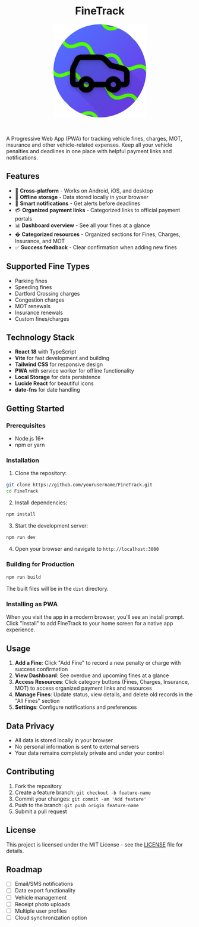 <h1 align="center">FineTrack</h1>

<p align="center">
    <img 
        src="./public/logo_image.png" 
        alt="FineTrack App Logo"
        width="250"
        height="250"
        />
</p></br>


A Progressive Web App (PWA) for tracking vehicle fines, charges, MOT, insurance and other vehicle-related expenses. Keep all your vehicle penalties and deadlines in one place with helpful payment links and notifications.

## Features

- 📱 **Cross-platform** - Works on Android, iOS, and desktop
- 💾 **Offline storage** - Data stored locally in your browser
- 🔔 **Smart notifications** - Get alerts before deadlines
- 💳 **Organized payment links** - Categorized links to official payment portals
- 📊 **Dashboard overview** - See all your fines at a glance
- �️ **Categorized resources** - Organized sections for Fines, Charges, Insurance, and MOT
- ✅ **Success feedback** - Clear confirmation when adding new fines

## Supported Fine Types

- Parking fines
- Speeding fines
- Dartford Crossing charges
- Congestion charges
- MOT renewals
- Insurance renewals
- Custom fines/charges

## Technology Stack

- **React 18** with TypeScript
- **Vite** for fast development and building
- **Tailwind CSS** for responsive design
- **PWA** with service worker for offline functionality
- **Local Storage** for data persistence
- **Lucide React** for beautiful icons
- **date-fns** for date handling

## Getting Started

### Prerequisites

- Node.js 16+ 
- npm or yarn

### Installation

1. Clone the repository:
```bash
git clone https://github.com/yourusername/FineTrack.git
cd FineTrack
```

2. Install dependencies:
```bash
npm install
```

3. Start the development server:
```bash
npm run dev
```

4. Open your browser and navigate to `http://localhost:3000`

### Building for Production

```bash
npm run build
```

The built files will be in the `dist` directory.

### Installing as PWA

When you visit the app in a modern browser, you'll see an install prompt. Click "Install" to add FineTrack to your home screen for a native app experience.

## Usage

1. **Add a Fine**: Click "Add Fine" to record a new penalty or charge with success confirmation
2. **View Dashboard**: See overdue and upcoming fines at a glance
3. **Access Resources**: Click category buttons (Fines, Charges, Insurance, MOT) to access organized payment links and resources
4. **Manage Fines**: Update status, view details, and delete old records in the "All Fines" section
5. **Settings**: Configure notifications and preferences

## Data Privacy

- All data is stored locally in your browser
- No personal information is sent to external servers
- Your data remains completely private and under your control

## Contributing

1. Fork the repository
2. Create a feature branch: `git checkout -b feature-name`
3. Commit your changes: `git commit -am 'Add feature'`
4. Push to the branch: `git push origin feature-name`
5. Submit a pull request

## License

This project is licensed under the MIT License - see the [LICENSE](./LICENSE.md) file for details.

## Roadmap

- [ ] Email/SMS notifications
- [ ] Data export functionality
- [ ] Vehicle management
- [ ] Receipt photo uploads
- [ ] Multiple user profiles
- [ ] Cloud synchronization option
